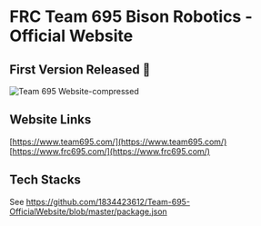 # FRC Team 695 Bison Robotics - Official Website

## First Version Released 🎉
![Team 695 Website-compressed](https://github.com/user-attachments/assets/c69422fd-eafc-44bc-b02f-a619dbf27a04)

## Website Links
[https://www.team695.com/](https://www.team695.com/)
[https://www.frc695.com/](https://www.frc695.com/)

## Tech Stacks

See https://github.com/1834423612/Team-695-OfficialWebsite/blob/master/package.json
